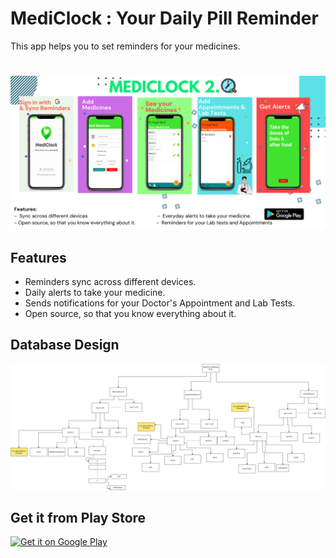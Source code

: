 # MediClock : Your Daily Pill Reminder
This app helps you to set reminders for your medicines.
#
![img](https://github.com/SATYAJIT1910/MediClock/blob/main/ReadmeImages/MediClock%202.0%20Banner%20_highRes.png?raw=true)
## Features
- Reminders sync across different devices.
- Daily alerts to take your medicine.
- Sends notifications for your Doctor's Appointment and Lab Tests.
- Open source, so that you know everything about it.

## Database Design
![img](https://github.com/SATYAJIT1910/MediClock/blob/main/ReadmeImages/mediclock_DATABASE.jpg?raw=true)


## Get it from Play Store
<a href='https://play.google.com/store/apps/details?id=com.satyajitghosh.mediclock&pcampaignid=pcampaignidMKT-Other-global-all-co-prtnr-py-PartBadge-Mar2515-1'><img alt='Get it on Google Play' src='https://play.google.com/intl/en_us/badges/static/images/badges/en_badge_web_generic.png' width=300px/></a>
